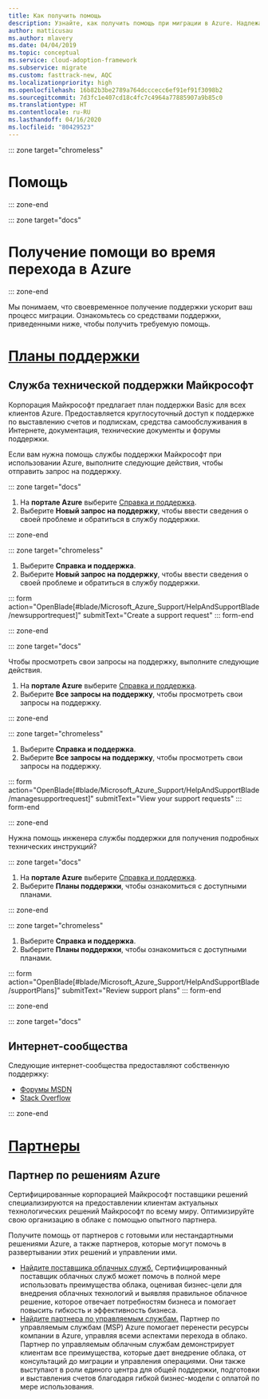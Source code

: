 ```yaml
---
title: Как получить помощь
description: Узнайте, как получить помощь при миграции в Azure. Надлежащая поддержка поможет ускорить переход.
author: matticusau
ms.author: mlavery
ms.date: 04/04/2019
ms.topic: conceptual
ms.service: cloud-adoption-framework
ms.subservice: migrate
ms.custom: fasttrack-new, AQC
ms.localizationpriority: high
ms.openlocfilehash: 16b82b3be2789a764dcccecc6ef91ef91f3098b2
ms.sourcegitcommit: 7d3fc1e407cd18c4fc7c4964a77885907a9b85c0
ms.translationtype: HT
ms.contentlocale: ru-RU
ms.lasthandoff: 04/16/2020
ms.locfileid: "80429523"
---
```

<!-- cSpell:ignore MSPs -->

::: zone target="chromeless"

# <a name="assistance"></a>Помощь

::: zone-end

::: zone target="docs"

# <a name="obtain-assistance-during-your-journey-to-azure"></a>Получение помощи во время перехода в Azure

::: zone-end

Мы понимаем, что своевременное получение поддержки ускорит ваш процесс миграции. Ознакомьтесь со средствами поддержки, приведенными ниже, чтобы получить требуемую помощь.

# <a name="support-plans"></a>[Планы поддержки](#tab/SupportPlans)

## <a name="microsoft-support"></a>Служба технической поддержки Майкрософт

Корпорация Майкрософт предлагает план поддержки Basic для всех клиентов Azure. Предоставляется круглосуточный доступ к поддержке по выставлению счетов и подпискам, средства самообслуживания в Интернете, документация, технические документы и форумы поддержки.

Если вам нужна помощь службы поддержки Майкрософт при использовании Azure, выполните следующие действия, чтобы отправить запрос на поддержку.

::: zone target="docs"

1. На **портале Azure** выберите [Справка и поддержка](https://portal.azure.com).
1. Выберите **Новый запрос на поддержку**, чтобы ввести сведения о своей проблеме и обратиться в службу поддержки.

::: zone-end

::: zone target="chromeless"

1. Выберите **Справка и поддержка**.
1. Выберите **Новый запрос на поддержку**, чтобы ввести сведения о своей проблеме и обратиться в службу поддержки.

::: form action="OpenBlade[#blade/Microsoft_Azure_Support/HelpAndSupportBlade/newsupportrequest]" submitText="Create a support request" ::: form-end

::: zone-end

::: zone target="docs"

Чтобы просмотреть свои запросы на поддержку, выполните следующие действия.

1. На **портале Azure** выберите [Справка и поддержка](https://portal.azure.com).
1. Выберите **Все запросы на поддержку**, чтобы просмотреть свои запросы на поддержку.

::: zone-end

::: zone target="chromeless"

1. Выберите **Справка и поддержка**.
1. Выберите **Все запросы на поддержку**, чтобы просмотреть свои запросы на поддержку.

::: form action="OpenBlade[#blade/Microsoft_Azure_Support/HelpAndSupportBlade/managesupportrequest]" submitText="View your support requests" ::: form-end

::: zone-end

Нужна помощь инженера службы поддержки для получения подробных технических инструкций?

::: zone target="docs"

1. На **портале Azure** выберите [Справка и поддержка](https://portal.azure.com).
1. Выберите **Планы поддержки**, чтобы ознакомиться с доступными планами.

::: zone-end

::: zone target="chromeless"

1. Выберите **Справка и поддержка**.
1. Выберите **Планы поддержки**, чтобы ознакомиться с доступными планами.

::: form action="OpenBlade[#blade/Microsoft_Azure_Support/HelpAndSupportBlade/supportPlans]" submitText="Review support plans" ::: form-end

::: zone-end

::: zone target="docs"

## <a name="online-communities"></a>Интернет-сообщества

Следующие интернет-сообщества предоставляют собственную поддержку:

- [Форумы MSDN](https://social.msdn.microsoft.com/Forums/home?forum=windowsazureplatform%2Cazuremarketplace%2Cwindowsazureplatformctp)
- [Stack Overflow](https://stackoverflow.com/questions/tagged/azure)

::: zone-end

# <a name="partners"></a>[Партнеры](#tab/Partners)

## <a name="azure-solutions-partner"></a>Партнер по решениям Azure

Сертифицированные корпорацией Майкрософт поставщики решений специализируются на предоставлении клиентам актуальных технологических решений Майкрософт по всему миру. Оптимизируйте свою организацию в облаке с помощью опытного партнера.

Получите помощь от партнеров с готовыми или нестандартными решениями Azure, а также партнеров, которые могут помочь в развертывании этих решений и управлении ими.

- [Найдите поставщика облачных служб.](https://www.microsoft.com/solution-providers/home) Сертифицированный поставщик облачных служб может помочь в полной мере использовать преимущества облака, оценивая бизнес-цели для внедрения облачных технологий и выявляя правильное облачное решение, которое отвечает потребностям бизнеса и помогает повысить гибкость и эффективность бизнеса.
- [Найдите партнера по управляемым службам.](https://www.microsoft.com/solution-providers/search?cacheId=16a3b49b-fef2-449d-bdf0-628008114cca) Партнер по управляемым службам (MSP) Azure помогает перенести ресурсы компании в Azure, управляя всеми аспектами перехода в облако. Партнер по управляемым облачным службам демонстрирует клиентам все преимущества, которые дает внедрение облака, от консультаций до миграции и управления операциями. Они также выступают в роли единого центра для общей поддержки, подготовки и выставления счетов благодаря гибкой бизнес-модели с оплатой по мере использования.
